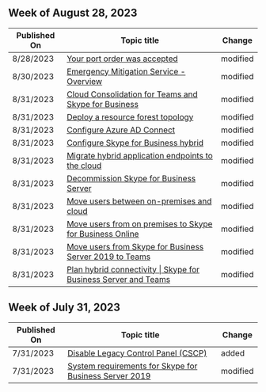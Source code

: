 <!-- This file is generated automatically each week. Changes made to this file will be overwritten.-->



## Week of August 28, 2023


| Published On |Topic title | Change |
|------|------------|--------|
| 8/28/2023 | [Your port order was accepted](/SkypeForBusiness/what-are-calling-plans-in-office-365/your-port-order-was-accepted) | modified |
| 8/30/2023 | [Emergency Mitigation Service - Overview](/SkypeForBusiness/emergency-mitigation-service-overview) | modified |
| 8/31/2023 | [Cloud Consolidation for Teams and Skype for Business](/SkypeForBusiness/hybrid/cloud-consolidation) | modified |
| 8/31/2023 | [Deploy a resource forest topology](/SkypeForBusiness/hybrid/configure-a-multi-forest-environment-for-hybrid) | modified |
| 8/31/2023 | [Configure Azure AD Connect](/SkypeForBusiness/hybrid/configure-azure-ad-connect) | modified |
| 8/31/2023 | [Configure Skype for Business hybrid](/SkypeForBusiness/hybrid/configure-federation-with-skype-for-business-online) | modified |
| 8/31/2023 | [Migrate hybrid application endpoints to the cloud](/SkypeForBusiness/hybrid/decommission-move-on-prem-endpoints) | modified |
| 8/31/2023 | [Decommission Skype for Business Server](/SkypeForBusiness/hybrid/decommission-remove-on-prem) | modified |
| 8/31/2023 | [Move users between on-premises and cloud](/SkypeForBusiness/hybrid/move-users-between-on-premises-and-cloud) | modified |
| 8/31/2023 | [Move users from on premises to Skype for Business Online](/SkypeForBusiness/hybrid/move-users-from-on-premises-to-skype-for-business-online) | modified |
| 8/31/2023 | [Move users from Skype for Business Server 2019 to Teams](/SkypeForBusiness/hybrid/move-users-from-on-premises-to-teams) | modified |
| 8/31/2023 | [Plan hybrid connectivity \| Skype for Business Server and Teams](/SkypeForBusiness/hybrid/plan-hybrid-connectivity) | modified |


## Week of July 31, 2023


| Published On |Topic title | Change |
|------|------------|--------|
| 7/31/2023 | [Disable Legacy Control Panel (CSCP)](/SkypeForBusiness/plan/disable-legacy-control-panel) | added |
| 7/31/2023 | [System requirements for Skype for Business Server 2019](/SkypeForBusiness/plan/system-requirements) | modified |
